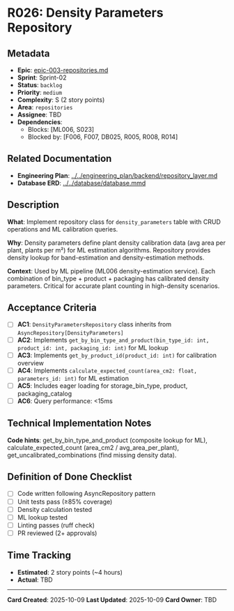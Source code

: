 # R026: Density Parameters Repository

## Metadata
- **Epic**: [epic-003-repositories.md](../../02_epics/epic-003-repositories.md)
- **Sprint**: Sprint-02
- **Status**: `backlog`
- **Priority**: `medium`
- **Complexity**: S (2 story points)
- **Area**: `repositories`
- **Assignee**: TBD
- **Dependencies**:
  - Blocks: [ML006, S023]
  - Blocked by: [F006, F007, DB025, R005, R008, R014]

## Related Documentation
- **Engineering Plan**: [../../engineering_plan/backend/repository_layer.md](../../engineering_plan/backend/repository_layer.md)
- **Database ERD**: [../../database/database.mmd](../../database/database.mmd#L315-L327)

## Description

**What**: Implement repository class for `density_parameters` table with CRUD operations and ML calibration queries.

**Why**: Density parameters define plant density calibration data (avg area per plant, plants per m²) for ML estimation algorithms. Repository provides density lookup for band-estimation and density-estimation methods.

**Context**: Used by ML pipeline (ML006 density-estimation service). Each combination of bin_type + product + packaging has calibrated density parameters. Critical for accurate plant counting in high-density scenarios.

## Acceptance Criteria

- [ ] **AC1**: `DensityParametersRepository` class inherits from `AsyncRepository[DensityParameters]`
- [ ] **AC2**: Implements `get_by_bin_type_and_product(bin_type_id: int, product_id: int, packaging_id: int)` for ML lookup
- [ ] **AC3**: Implements `get_by_product_id(product_id: int)` for calibration overview
- [ ] **AC4**: Implements `calculate_expected_count(area_cm2: float, parameters_id: int)` for ML estimation
- [ ] **AC5**: Includes eager loading for storage_bin_type, product, packaging_catalog
- [ ] **AC6**: Query performance: <15ms

## Technical Implementation Notes

**Code hints**: get_by_bin_type_and_product (composite lookup for ML), calculate_expected_count (area_cm2 / avg_area_per_plant), get_uncalibrated_combinations (find missing density data).

## Definition of Done Checklist

- [ ] Code written following AsyncRepository pattern
- [ ] Unit tests pass (≥85% coverage)
- [ ] Density calculation tested
- [ ] ML lookup tested
- [ ] Linting passes (ruff check)
- [ ] PR reviewed (2+ approvals)

## Time Tracking
- **Estimated**: 2 story points (~4 hours)
- **Actual**: TBD

---

**Card Created**: 2025-10-09
**Last Updated**: 2025-10-09
**Card Owner**: TBD
